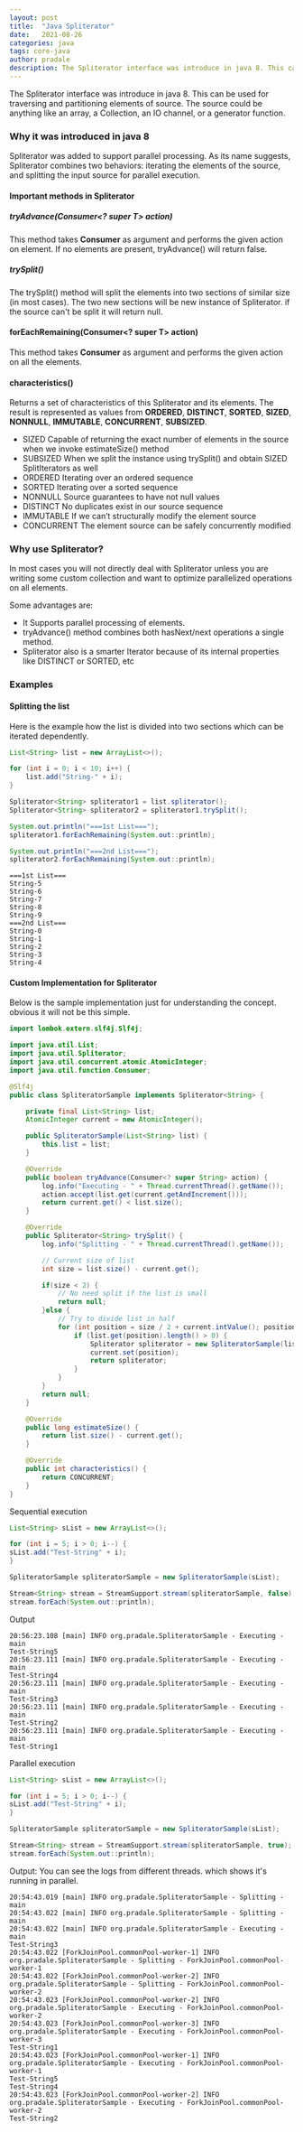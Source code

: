 ```yaml
---
layout: post
title:  "Java Spliterator"
date:   2021-08-26
categories: java
tags: core-java
author: pradale
description: The Spliterator interface was introduce in java 8. This can be used for traversing and partitioning elements of source. The source could be anything like an array, a Collection, an IO channel, or a generator function.
---
```


The Spliterator interface was introduce in java 8. This can be used for traversing and partitioning elements of source. The source could be anything like an array, a Collection, an IO channel, or a generator function.

### Why it was introduced in java 8
Spliterator was added to support parallel processing. As its name suggests, Spliterator combines two behaviors: iterating the elements of the source, and splitting the input source for parallel execution.

#### Important methods in Spliterator

##### tryAdvance(Consumer<? super T> action)
This method takes **Consumer** as argument and performs the given action on element. If no elements are present, tryAdvance() will return false.

##### trySplit()
The trySplit() method will split the elements into two sections of similar size (in most cases). 
The two new sections will be new instance of Spliterator. if the source can't be split it will return null.  

#### forEachRemaining(Consumer<? super T> action)
This method takes **Consumer** as argument and performs the given action on all the elements.

#### characteristics()
Returns a set of characteristics of this Spliterator and its elements. The result is represented as values from **ORDERED**, **DISTINCT**, **SORTED**, **SIZED**, **NONNULL**, **IMMUTABLE**, **CONCURRENT**, **SUBSIZED**.

* SIZED Capable of returning the exact number of elements in the source when we invoke estimateSize() method
* SUBSIZED When we split the instance using trySplit() and obtain SIZED SplitIterators as well
* ORDERED Iterating over an ordered sequence
* SORTED Iterating over a sorted sequence
* NONNULL Source guarantees to have not null values
* DISTINCT No duplicates exist in our source sequence
* IMMUTABLE If we can’t structurally modify the element source
* CONCURRENT The element source can be safely concurrently modified

### Why use Spliterator?
In most cases you will not directly deal with Spliterator unless you are writing some custom collection and want to optimize parallelized operations on all elements. 

Some advantages are:

* It Supports parallel processing of elements.
* tryAdvance() method combines both hasNext/next operations a single method.
* Spliterator also is a smarter Iterator because of its internal properties like DISTINCT or SORTED, etc


### Examples

#### Splitting the list
Here is the example how the list is divided into two sections which can be iterated dependently.

```java
List<String> list = new ArrayList<>();

for (int i = 0; i < 10; i++) {
    list.add("String-" + i);
}

Spliterator<String> spliterator1 = list.spliterator();
Spliterator<String> spliterator2 = spliterator1.trySplit();

System.out.println("===1st List===");
spliterator1.forEachRemaining(System.out::println);

System.out.println("===2nd List===");
spliterator2.forEachRemaining(System.out::println);
```

```output
===1st List===
String-5
String-6
String-7
String-8
String-9
===2nd List===
String-0
String-1
String-2
String-3
String-4
```

#### Custom Implementation for Spliterator
Below is the sample implementation just for understanding the concept. obvious it will not be this simple.

```java
import lombok.extern.slf4j.Slf4j;

import java.util.List;
import java.util.Spliterator;
import java.util.concurrent.atomic.AtomicInteger;
import java.util.function.Consumer;

@Slf4j
public class SpliteratorSample implements Spliterator<String> {

    private final List<String> list;
    AtomicInteger current = new AtomicInteger();

    public SpliteratorSample(List<String> list) {
        this.list = list;
    }

    @Override
    public boolean tryAdvance(Consumer<? super String> action) {
        log.info("Executing - " + Thread.currentThread().getName());
        action.accept(list.get(current.getAndIncrement()));
        return current.get() < list.size();
    }

    @Override
    public Spliterator<String> trySplit() {
        log.info("Splitting - " + Thread.currentThread().getName());

        // Current size of list
        int size = list.size() - current.get();

        if(size < 2) {
            // No need split if the list is small
            return null;
        }else {
            // Try to divide list in half
            for (int position = size / 2 + current.intValue(); position < list.size(); position++) {
                if (list.get(position).length() > 0) {
                    Spliterator spliterator = new SpliteratorSample(list.subList(current.get(), position));
                    current.set(position);
                    return spliterator;
                }
            }
        }
        return null;
    }

    @Override
    public long estimateSize() {
        return list.size() - current.get();
    }

    @Override
    public int characteristics() {
        return CONCURRENT;
    }
}
```

Sequential execution

```java
List<String> sList = new ArrayList<>();

for (int i = 5; i > 0; i--) {
sList.add("Test-String" + i);
}

SpliteratorSample spliteratorSample = new SpliteratorSample(sList);

Stream<String> stream = StreamSupport.stream(spliteratorSample, false);
stream.forEach(System.out::println);
```

Output

```output
20:56:23.108 [main] INFO org.pradale.SpliteratorSample - Executing - main
Test-String5
20:56:23.111 [main] INFO org.pradale.SpliteratorSample - Executing - main
Test-String4
20:56:23.111 [main] INFO org.pradale.SpliteratorSample - Executing - main
Test-String3
20:56:23.111 [main] INFO org.pradale.SpliteratorSample - Executing - main
Test-String2
20:56:23.111 [main] INFO org.pradale.SpliteratorSample - Executing - main
Test-String1
```

Parallel execution
```java
List<String> sList = new ArrayList<>();

for (int i = 5; i > 0; i--) {
sList.add("Test-String" + i);
}

SpliteratorSample spliteratorSample = new SpliteratorSample(sList);

Stream<String> stream = StreamSupport.stream(spliteratorSample, true);
stream.forEach(System.out::println);
```

Output: You can see the logs from different threads. which shows it's running in parallel.

```output
20:54:43.019 [main] INFO org.pradale.SpliteratorSample - Splitting - main
20:54:43.022 [main] INFO org.pradale.SpliteratorSample - Splitting - main
20:54:43.022 [main] INFO org.pradale.SpliteratorSample - Executing - main
Test-String3
20:54:43.022 [ForkJoinPool.commonPool-worker-1] INFO org.pradale.SpliteratorSample - Splitting - ForkJoinPool.commonPool-worker-1
20:54:43.022 [ForkJoinPool.commonPool-worker-2] INFO org.pradale.SpliteratorSample - Splitting - ForkJoinPool.commonPool-worker-2
20:54:43.023 [ForkJoinPool.commonPool-worker-2] INFO org.pradale.SpliteratorSample - Executing - ForkJoinPool.commonPool-worker-2
20:54:43.023 [ForkJoinPool.commonPool-worker-3] INFO org.pradale.SpliteratorSample - Executing - ForkJoinPool.commonPool-worker-3
Test-String1
20:54:43.023 [ForkJoinPool.commonPool-worker-1] INFO org.pradale.SpliteratorSample - Executing - ForkJoinPool.commonPool-worker-1
Test-String5
Test-String4
20:54:43.023 [ForkJoinPool.commonPool-worker-2] INFO org.pradale.SpliteratorSample - Executing - ForkJoinPool.commonPool-worker-2
Test-String2
```

